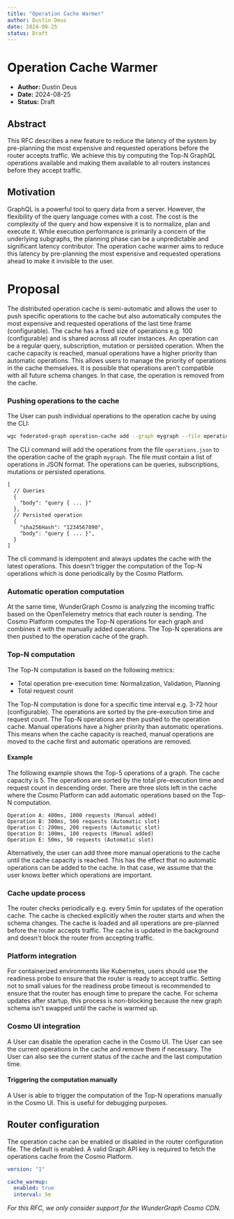 ```yaml
---
title: "Operation Cache Warmer"
author: Dustin Deus
date: 2024-08-25
status: Draft
---
```


# Operation Cache Warmer

- **Author:** Dustin Deus
- **Date:** 2024-08-25
- **Status:** Draft

## Abstract

This RFC describes a new feature to reduce the latency of the system by pre-planning the most expensive and requested operations before the router accepts traffic. We achieve this by computing the Top-N GraphQL operations available and making them available to all routers instances before they accept traffic.

## Motivation

GraphQL is a powerful tool to query data from a server. However, the flexibility of the query language comes with a cost. The cost is the complexity of the query and how expensive it is to normalize, plan and execute it. While execution performance is primarily a concern of the underlying subgraphs, the planning phase can be a unpredictable and significant latency contributor. The operation cache warmer aims to reduce this latency by pre-planning the most expensive and requested operations ahead to make it invisible to the user.

# Proposal

The distributed operation cache is semi-automatic and allows the user to push specific operations to the cache but also automatically computes the most expensive and requested operations of the last time frame (configurable). The cache has a fixed size of operations e.g. 100 (configurable) and is shared across all router instances. An operation can be a regular query, subscription, mutation or persisted operation. When the cache capacity is reached, manual operations have a higher priority than automatic operations. This allows users to manage the priority of operations in the cache themselves. It is possible that operations aren't compatible with all future schema changes. In that case, the operation is removed from the cache.

### Pushing operations to the cache

The User can push individual operations to the operation cache by using the CLI:

```bash
wgc federated-graph operation-cache add --graph mygraph --file operations.json
```

The CLI command will add the operations from the file `operations.json` to the operation cache of the graph `mygraph`. The file must contain a list of operations in JSON format. The operations can be queries, subscriptions, mutations or persisted operations.

```json5
[
  // Queries
  {
    "body": "query { ... }"
  },
  // Persisted operation
  {
    "sha256Hash": "1234567890",
    "body": "query { ... }",
  }
]
```

The cli command is idempotent and always updates the cache with the latest operations. This doesn't trigger the computation of the Top-N operations which is done periodically by the Cosmo Platform.

### Automatic operation computation

At the same time, WunderGraph Cosmo is analyzing the incoming traffic based on the OpenTelemetry metrics that each router is sending. The Cosmo Platform computes the Top-N operations for each graph and combines it with the manually added operations. The Top-N operations are then pushed to the operation cache of the graph.

### Top-N computation

The Top-N computation is based on the following metrics:

- Total operation pre-execution time: Normalization, Validation, Planning
- Total request count

The Top-N computation is done for a specific time interval e.g. 3-72 hour (configurable). The operations are sorted by the pre-execution time and request count. The Top-N operations are then pushed to the operation cache. Manual operations have a higher priority than automatic operations. This means when the cache capacity is reached, manual operations are moved to the cache first and automatic operations are removed.

#### Example

The following example shows the Top-5 operations of a graph. The cache capacity is 5. The operations are sorted by the total pre-execution time and request count in descending order. There are three slots left in the cache where the Cosmo Platform can add automatic operations based on the Top-N computation.

```
Operation A: 400ms, 1000 requests (Manual added)
Operation B: 300ms, 500 requests (Automatic slot)
Operation C: 200ms, 200 requests (Automatic slot)
Operation D: 100ms, 100 requests (Manual added)
Operation E: 50ms, 50 requests (Automatic slot)
```

Alternatively, the user can add three more manual operations to the cache until the cache capacity is reached. This has the effect that no automatic operations can be added to the cache. In that case, we assume that the user knows better which operations are important.

### Cache update process

The router checks periodically e.g. every 5min for updates of the operation cache. The cache is checked explicitly when the router starts and when the schema changes. The cache is loaded and all operations are pre-planned before the router accepts traffic. The cache is updated in the background and doesn't block the router from accepting traffic.

### Platform integration

For containerized environments like Kubernetes, users should use the readiness probe to ensure that the router is ready to accept traffic. Setting not to small values for the readiness probe timeout is recommended to ensure that the router has enough time to prepare the cache. For schema updates after startup, this process is non-blocking because the new graph schema isn't swapped until the cache is warmed up.

### Cosmo UI integration

A User can disable the operation cache in the Cosmo UI. The User can see the current operations in the cache and remove them if necessary. The User can also see the current status of the cache and the last computation time.

#### Triggering the computation manually

A User is able to trigger the computation of the Top-N operations manually in the Cosmo UI. This is useful for debugging purposes.

## Router configuration

The operation cache can be enabled or disabled in the router configuration file. The default is enabled. A valid Graph API key is required to fetch the operations cache from the Cosmo Platform.

```yaml
version: "1"

cache_warmup:
  enabled: true
  interval: 5m
```

_For this RFC, we only consider support for the WunderGraph Cosmo CDN._